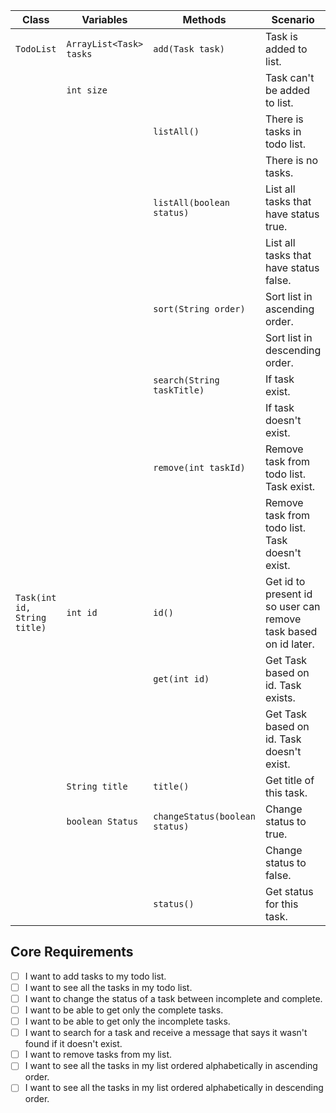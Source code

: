 | Class                        | Variables               | Methods                        | Scenario                                                        | Outputs                              |
|------------------------------|-------------------------|--------------------------------|-----------------------------------------------------------------|--------------------------------------|
| `TodoList`                   | `ArrayList<Task> tasks` | `add(Task task)`               | Task is added to list.                                          | true                                 |
|                              | `int size`              |                                | Task can't be added to list.                                    | false                                |
|                              |                         | `listAll()`                    | There is tasks in todo list.                                    | List, all tasks                      |
|                              |                         |                                | There is no tasks.                                              | Show error message                   |
|                              |                         | `listAll(boolean status)`      | List all tasks that have status true.                           | List, only tasks that are complete   |
|                              |                         |                                | List all tasks that have status false.                          | List, only tasks that are incomplete |
|                              |                         | `sort(String order)`           | Sort list in ascending order.                                   | Sorted list, ascending               |
|                              |                         |                                | Sort list in descending order.                                  | Sorted list, descending              |
|                              |                         | `search(String taskTitle)`     | If task exist.                                                  | true; Show task                      |
|                              |                         |                                | If task doesn't exist.                                          | false; Show error message            |
|                              |                         | `remove(int taskId)`           | Remove task from todo list. Task exist.                         | true                                 |
|                              |                         |                                | Remove task from todo list. Task doesn't exist.                 | false                                |
| `Task(int id, String title)` | `int id`                | `id()`                         | Get id to present id so user can remove task based on id later. |                                      |
|                              |                         | `get(int id)`                  | Get Task based on id. Task exists.                              | Task                                 |
|                              |                         |                                | Get Task based on id. Task doesn't exist.                       | null                                 |
|                              | `String title`          | `title()`                      | Get title of this task.                                         | String                               |
|                              | `boolean Status`        | `changeStatus(boolean status)` | Change status to true.                                          | Status is complete                   |
|                              |                         |                                | Change status to false.                                         | Status is incomplete                 |
|                              |                         | `status()`                     | Get status for this task.                                       | true/false                           |


## Core Requirements
- [ ] I want to add tasks to my todo list.
- [ ] I want to see all the tasks in my todo list.
- [ ] I want to change the status of a task between incomplete and complete.
- [ ] I want to be able to get only the complete tasks.
- [ ] I want to be able to get only the incomplete tasks.
- [ ] I want to search for a task and receive a message that says it wasn't found if it doesn't exist.
- [ ] I want to remove tasks from my list.
- [ ] I want to see all the tasks in my list ordered alphabetically in ascending order.
- [ ] I want to see all the tasks in my list ordered alphabetically in descending order.